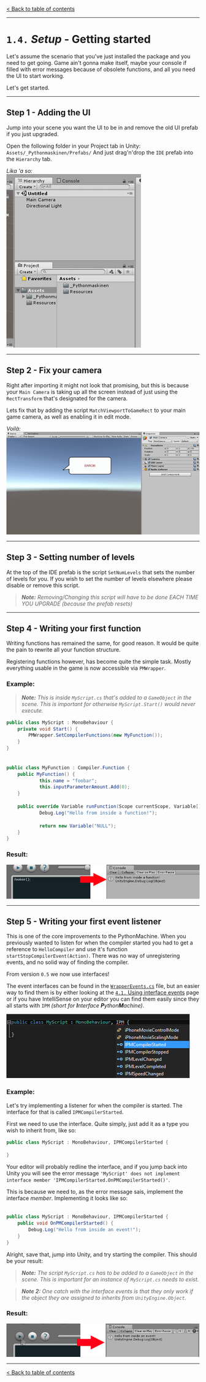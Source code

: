 [&lt; Back to table of contents](/README.md)

---

# `1.4.` _Setup_ - **Getting started**

Let's assume the scenario that you've just installed the package and you need to get going. Game ain't gonna make itself, maybe your console if filled with error messages because of obsolete functions, and all you need the UI to start working.

Let's get started.

---

## Step 1 - Adding the UI

Jump into your scene you want the UI to be in and remove the old UI prefab if you just upgraded.

Open the following folder in your Project tab in Unity:
`Assets/_Pythonmaskinen/Prefabs/`
And just drag'n'drop the `IDE` prefab into the `Hierarchy` tab.

_Lika 'a so:_<br>
![Instructions via GIF](/images/add_ide_to_scene.gif)

---

## Step 2 - Fix your camera

Right after importing it might not look that promising, but this is because your `Main Camera` is taking up all the screen instead of just using the `RectTransform` that's designated for the camera.

Lets fix that by adding the script `MatchViewportToGameRect` to your main game camera, as well as enabling it in edit mode.

_Voilà:_<br>
![Instructions via GIF](/images/match_viewport.gif)

---

## Step 3 - Setting number of levels

At the top of the IDE prefab is the script `SetNumLevels` that sets the number of levels for you. If you wish to set the number of levels elsewhere please disable or remove this script.

> _**Note:** Removing/Changing this script will have to be done EACH TIME YOU UPGRADE (because the prefab resets)_

---

## Step 4 - Writing your first function

Writing functions has remained the same, for good reason. It would be quite the pain to rewrite all your function structure.

Registering functions however, has become quite the simple task. Mostly everything usable in the game is now accessible via `PMWrapper`.

### Example:

> _**Note:** This is inside `MyScript.cs` that's added to a `GameObject` in the scene. This is important for otherwise `MyScript.Start()` would never execute._

```CS
public class MyScript : MonoBehaviour {
    private void Start() {
        PMWrapper.SetCompilerFunctions(new MyFunction());
    }
}


public class MyFunction : Compiler.Function {
  	public MyFunction() {
    		this.name = "foobar";
    		this.inputParameterAmount.Add(0);
  	}

  	public override Variable runFunction(Scope currentScope, Variable[] inputParas, int lineNumber) {
    		Debug.Log("Hello from inside a function!");

    		return new Variable("NULL");
  	}
}
```

### Result:
![Image of result](/images/getting-started-example-1.png)

---

## Step 5 - Writing your first event listener

This is one of the core improvements to the PythonMachine. When you previously wanted to listen for when the compiler started you had to get a reference to `HelloCompiler` and use it's function `startStopCompilerEvent(Action)`. There was no way of unregistering events, and no solid way of finding the compiler.

From version `0.5` we now use interfaces!

The event interfaces can be found in the [`WrapperEvents.cs`](https://github.com/HelloWorldSweden/PythonMaskinen-UI/blob/master/Assets/_Pythonmaskinen/UI%20Wrapper/WrapperEvents.cs) file, but an easier way to find them is by either looking at the [`4.1.` Using interface events](/content/4-events.md) page or if you have IntelliSense on your editor you can find them easily since they all starts with `IPM` _(short for <b>I</b>nterface <b>P</b>ython<b>M</b>achine)_.

![IntelliSense example](/images/getting-started-intellisense.png)

### Example:

Let's try implementing a listener for when the compiler is started. The interface for that is called `IPMCompilerStarted`.

First we need to use the interface. Quite simply, just add it as a type you wish to inherit from, like so:

```CS
public class MyScript : MonoBehaviour, IPMCompilerStarted {

}
```

Your editor will probably redline the interface, and if you jump back into Unity you will see the error message `'MyScript' does not implement interface member 'IPMCompilerStarted.OnPMCompilerStarted()'`.

This is because we need to, as the error message sais, implement the interface _member_. Implementing it looks like so:

```CS

public class MyScript : MonoBehaviour, IPMCompilerStarted {
  	public void OnPMCompilerStarted() {
        Debug.Log("Hello from inside an event!");
  	}
}
```

Alright, save that, jump into Unity, and try starting the compiler. This should be your result:

> _**Note:** The script `MyScript.cs` has to be added to a `GameObject` in the scene. This is important for an instance of `MyScript.cs` needs to exist._

> _**Note 2:** One catch with the interface events is that they only work if the object they are assigned to inherits from `UnityEngine.Object`._

### Result:
![Image of result](/images/getting-started-example-2.png)

---

[&lt; Back to table of contents](/README.md)

